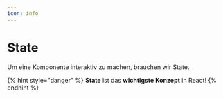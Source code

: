 ```yaml
---
icon: info
---
```


# State

Um eine Komponente interaktiv zu machen, brauchen wir State.

{% hint style="danger" %}
**State** ist das **wichtigste Konzept** in React!
{% endhint %}

